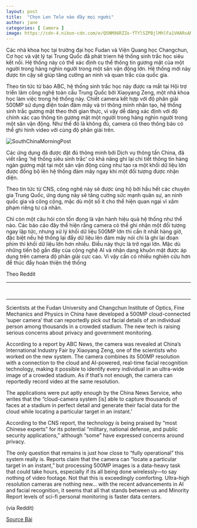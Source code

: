 ```yaml
---
layout: post
title:  "Chọn Len Tele nào đây mọi người"
author: jane
categories: [ Camera ]
image: https://cdn-4.nikon-cdn.com/e/Q5NM96RZZo-fTYlSZPBjlMhlFa1VHARsAMnUXbUr6pUxahsG_jgXkoIjDJFyA70zCIGREispJ9YcFwlXe7y5u3bTvW_kbkwj/Views/2197_AFS-55-300-f4.5-5.6GEDVR_front.png
---
```

 Các nhà khoa học tại trường đại học Fudan và Viện Quang học Changchun, Cơ học và vật lý tại Trung Quốc đã phát triern hệ thống sinh trắc học siêu kết nối. Hệ thống này có thể xác định cụ thể thông tin gương mặt của một người trong hàng nghìn người trong một sân vận động lớn. Hệ thống mới này được tin cậy sẽ giúp tăng cường an ninh và quan trắc của quốc gia.

 Theo tin tức từ báo ABC, hệ thống sinh trắc học này được ra mắt tại Hội trợ triển lãm công nghệ toàn cấu Trung Quốc bởi Xiaoyang Zeng, một nhà khoa học làm việc trong hệ thống này. Chiết camera kết hợp với độ phân giải 500MP sử dụng điện toán đám mây và trí thông minh nhân tạo, hệ thống sinh trắc gương mặt theo thời gian thực, vì vậy dễ dàng xác định với độ chính xác cao thông tin gương mặt một người trong hàng nghìn người trong một sân vận động. Như thế đó là không đủ, camera có theo thông báo có thể ghi hình video với cùng độ phân giải trên.
 
 <p>
     <img src="https://cdn1.i-scmp.com/sites/default/files/styles/1200x800/public/images/methode/2018/02/08/4b07ff84-0bed-11e8-a09e-8861893b1b1a_1280x720_073408.JPG?itok=Vip0BfFO" alt="SouthChinaMorningPost">
 </p>

 Các ứng dụng đã được đặt đủ thông minh bởi Dịch vụ thông tấn China, đã viết rằng 'hệ thống siêu sinh trắc' có khả năng ghi lại chi tiết thông tin hàng ngàn gương mặt tại một sân vận động cũng như tạo ra một khối dữ liệu lớn được đồng bộ lên hệ thống đám mây ngay khi một đối tượng được nhận diện. 
 
 Theo tin tức từ CNS, công nghệ này sẽ được ủng hộ bởi hầu hết các chuyên gia Trung Quốc, ứng dụng này sẽ tăng cường sức mạnh quân sự, an ninh quốc gia và công cộng, mặc dù một số ít cho thể hiện quan ngại vì xâm phạm riêng tư cá nhân.

 Chỉ còn một câu hỏi còn tồn đọng là vận hành hiệu quả hệ thống như thể nào. Các báo cáo đây thể hiện rằng camera có thể ghi nhận một đối tượng ngay lập tức, nhưng xử lý khối dữ liệu 500MP lớn thì cần ít nhất hàng giờ, đặc biệt nếu hệ thống lại đẩy dữ liệu lên đám mây nói chi là ghi lại đoạn phim thì khối dữ liệu lớn hơn nhiều. Điều này thực là trở ngại lớn. Mặc dù những tiến bộ gần đây của cộng nghệ AI và nhận dạng khuôn mặt được áp dụng trên camera độ phân giải cực cao. Vì vậy cần có nhiều nghiên cứu hơn để thúc đẩy hoàn thiện thệ thống

Theo Reddit

***

<br>
<hr>

Scientists at the Fudan University and Changchun Institute of Optics, Fine Mechanics and Physics in China have developed a 500MP cloud-connected ‘super camera’ that can reportedly pick out facial details of an individual person among thousands in a crowded stadium. The new tech is raising serious concerns about privacy and government monitoring.

According to a report by ABC News, the camera was revealed at China’s International Industry Fair by Xiaoyang Zeng, one of the scientists who worked on the new system. The camera combines its 500MP resolution with a connection to the cloud and AI-powered, real-time facial recognition technology, making it possible to identify every individual in an ultra-wide image of a crowded stadium. As if that’s not enough, the camera can reportedly record video at the same resolution.

The applications were put aptly enough by the China News Service, who writes that the “cloud-camera system [is] able to capture thousands of faces at a stadium in perfect detail and generate their facial data for the cloud while locating a particular target in an instant.’

According to the CNS report, the technology is being praised by “most Chinese experts” for its potential “military, national defense, and public security applications,” although “some” have expressed concerns around privacy.

The only question that remains is just how close to “fully operational” this system really is. Reports claim that the camera can “locate a particular target in an instant,” but processing 500MP images is a data-heavy task that could take hours, especially if its all being done wirelessly—to say nothing of video footage. Not that this is exceedingly comforting. Ultra-high resolution cameras are nothing new… with the recent advancements in AI and facial recognition, it seems that all that stands between us and Minority Report levels of sci-fi personal monitoring is faster data centers.

(via Reddit)

<p><a href="https://petapixel.com/2019/09/27/chinas-new-500mp-super-camera-can-recognize-a-face-among-tens-of-thousands/">Source Bài</a></p>